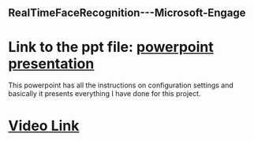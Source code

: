 ## RealTimeFaceRecognition---Microsoft-Engage
# Link to the ppt file: [powerpoint presentation](https://iitgoffice-my.sharepoint.com/:p:/g/personal/g_ichchha_iitg_ac_in/EQkHuyj9yLlBqyU5NsLf16cBti0QZ-ik-dWzNSwFPuwCYA?e=0kqho6)
This powerpoint has all the instructions on configuration settings and basically it presents  everything I have done for this project.
# [Video Link](https://iitgoffice-my.sharepoint.com/:v:/g/personal/g_ichchha_iitg_ac_in/ETcVHoMJvxdDl72rUbfu-swBWFQ1Y_xbOVquvlGsVb7VOQ?e=hn52gi)
